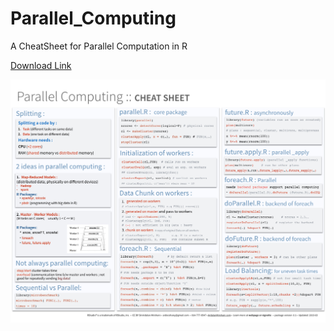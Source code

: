 # Parallel_Computing
A CheatSheet for Parallel Computation in R 


<a href="https://github.com/ardeeshany/Parallel_Computing/blob/master/parallel_computation.001.pdf" download> Download Link </a>

![](https://github.com/ardeeshany/Parallel_Computing/blob/master/parallel_computation.001.jpeg?raw=true)

